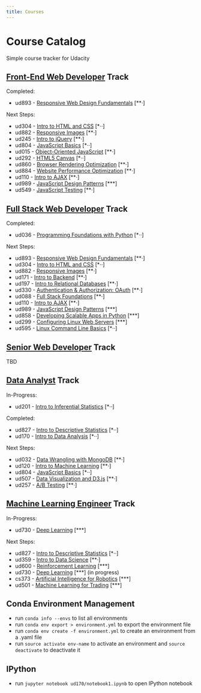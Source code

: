 ```yaml
---
title: Courses
---
```


# Course Catalog

Simple course tracker for Udacity

## [Front-End Web Developer](https://www.udacity.com/course/front-end-web-developer-nanodegree--nd001) Track

Completed:
* ud893 - [Responsive Web Design Fundamentals](https://www.udacity.com/course/responsive-web-design-fundamentals--ud893) [**·]

Next Steps:
* ud304 - [Intro to HTML and CSS](https://www.udacity.com/course/intro-to-html-and-css--ud304) [*··]
* ud882 - [Responsive Images](https://www.udacity.com/course/responsive-images--ud882) [**·]
* ud245 - [Intro to jQuery](https://www.udacity.com/course/intro-to-jquery--ud245) [**·]
* ud804 - [JavaScript Basics](https://www.udacity.com/course/javascript-basics--ud804) [*··]
* ud015 - [Object-Oriented JavaScript](https://www.udacity.com/course/object-oriented-javascript--ud015) [**·]
* ud292 - [HTML5 Canvas](https://www.udacity.com/course/html5-canvas--ud292) [*··]
* ud860 - [Browser Rendering Optimization](https://www.udacity.com/course/browser-rendering-optimization--ud860) [**·]
* ud884 - [Website Performance Optimization](https://www.udacity.com/course/website-performance-optimization--ud884) [**·]
* ud110 - [Intro to AJAX](https://www.udacity.com/course/intro-to-ajax--ud110) [**·]
* ud989 - [JavaScript Design Patterns](https://www.udacity.com/course/javascript-design-patterns--ud989) [***]
* ud549 - [JavaScript Testing](https://www.udacity.com/course/javascript-testing--ud549) [**·]

## [Full Stack Web Developer](https://www.udacity.com/course/full-stack-web-developer-nanodegree--nd004) Track

Completed:
* ud036 - [Programming Foundations with Python](https://www.udacity.com/course/programming-foundations-with-python--ud036) [*··]

Next Steps:
* ud893 - [Responsive Web Design Fundamentals](https://www.udacity.com/course/responsive-web-design-fundamentals--ud893) [**·]
* ud304 - [Intro to HTML and CSS](https://www.udacity.com/course/intro-to-html-and-css--ud304) [*··]
* ud882 - [Responsive Images](https://www.udacity.com/course/responsive-images--ud882) [**·]
* ud171 - [Intro to Backend](https://www.udacity.com/course/intro-to-backend--ud171) [**·]
* ud197 - [Intro to Relational Databases](https://www.udacity.com/course/intro-to-relational-databases--ud197) [**·]
* ud330 - [Authentication & Authorization: OAuth](https://www.udacity.com/course/authentication-authorization-oauth--ud330) [**·]
* ud088 - [Full Stack Foundations](https://www.udacity.com/course/full-stack-foundations--ud088) [**·]
* ud110 - [Intro to AJAX](https://www.udacity.com/course/intro-to-ajax--ud110) [**·]
* ud989 - [JavaScript Design Patterns](https://www.udacity.com/course/javascript-design-patterns--ud989) [***]
* ud858 - [Developing Scalable Apps in Python](https://www.udacity.com/course/developing-scalable-apps-in-python--ud858) [***]
* ud299 - [Configuring Linux Web Servers](https://www.udacity.com/course/configuring-linux-web-servers--ud299) [***]
* ud595 - [Linux Command Line Basics](https://www.udacity.com/course/linux-command-line-basics--ud595) [*··]

## [Senior Web Developer](https://www.udacity.com/course/senior-web-developer-nanodegree-by-google--nd802) Track

TBD

## [Data Analyst](https://www.udacity.com/course/data-analyst-nanodegree--nd002) Track

In-Progress:
* ud201 - [Intro to Inferential Statistics](https://www.udacity.com/course/intro-to-inferential-statistics--ud201) [*··]

Completed:
* ud827 - [Intro to Descriptive Statistics](https://www.udacity.com/course/intro-to-descriptive-statistics--ud827) [*··]
* ud170 - [Intro to Data Analysis](https://www.udacity.com/course/intro-to-data-analysis--ud170) [*··]

Next Steps:
* ud032 - [Data Wrangling with MongoDB](https://www.udacity.com/course/data-wrangling-with-mongodb--ud032) [**·]
* ud120 - [Intro to Machine Learning](https://www.udacity.com/course/intro-to-machine-learning--ud120) [**·]
* ud804 - [JavaScript Basics](https://www.udacity.com/course/javascript-basics--ud804) [*··]
* ud507 - [Data Visualization and D3.js](https://www.udacity.com/course/data-visualization-and-d3js--ud507) [**·]
* ud257 - [A/B Testing](https://www.udacity.com/course/ab-testing--ud257) [**·]

## [Machine Learning Engineer](https://www.udacity.com/course/machine-learning-engineer-nanodegree--nd009) Track

In-Progress:
* ud730 - [Deep Learning](https://www.udacity.com/course/deep-learning--ud730) [***]

Next Steps:
* ud827 - [Intro to Descriptive Statistics](https://www.udacity.com/course/intro-to-descriptive-statistics--ud827) [*··]
* ud359 - [Intro to Data Science](https://www.udacity.com/course/intro-to-data-science--ud359) [**·]
* ud600 - [Reinforcement Learning](https://www.udacity.com/course/reinforcement-learning--ud600) [***]
* ud730 - [Deep Learning](https://www.udacity.com/course/deep-learning--ud730) [***] (in progress)
* cs373 - [Artificial Intelligence for Robotics](https://www.udacity.com/course/artificial-intelligence-for-robotics--cs373) [***]
* ud501 - [Machine Learning for Trading](https://www.udacity.com/course/machine-learning-for-trading--ud501) [***]

## Conda Environment Management

* run `conda info --envs` to list all environments
* run `conda env export > environment.yml` to export the environment file
* run `conda env create -f environment.yml` to create an environment from a .yaml file
* run `source activate env-name` to activate an environment and `source deactivate` to deactivate it

## IPython

* run `jupyter notebook ud170/notebook1.ipynb` to open IPython notebook